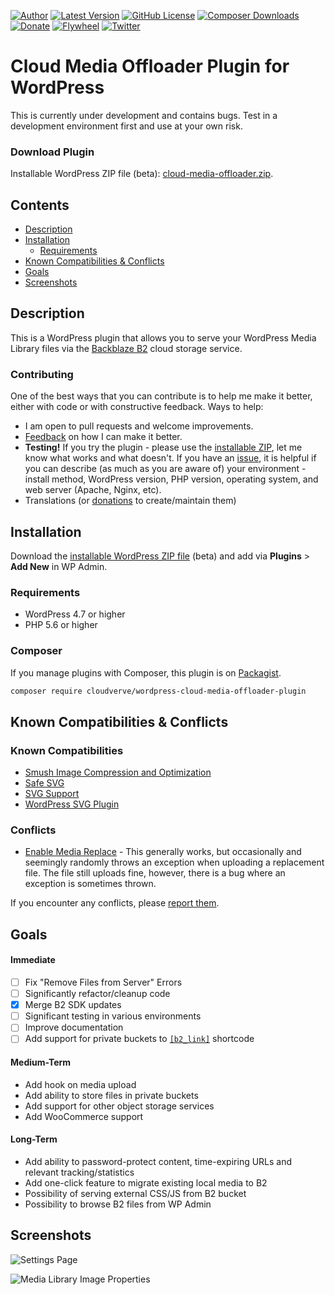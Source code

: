 [![Author](https://img.shields.io/badge/author-Daniel%20M.%20Hendricks-blue.svg?colorB=9900cc&style=flat-square)](https://www.danhendricks.com/?utm_source=github.com&utm_medium=campaign&utm_content=button&utm_campaign=cloudverve%2Fwordpress-cloud-media-offloader-plugin)
[![Latest Version](https://img.shields.io/github/release/cloudverve/wordpress-cloud-media-offloader-plugin.svg?style=flat-square)](https://github.com/cloudverve/wordpress-cloud-media-offloader-plugin/releases)
[![GitHub License](https://img.shields.io/badge/license-GPLv2-yellow.svg?style=flat-square)](https://github.com/cloudverve/wordpress-cloud-media-offloader-plugin/blob/master/LICENSE)
[![Composer Downloads](https://img.shields.io/packagist/dt/cloudverve/wordpress-cloud-media-offloader-plugin.svg?style=flat-square&label=packagist)](https://packagist.org/packages/cloudverve/wordpress-cloud-media-offloader-plugin)
[![Donate](https://img.shields.io/badge/Donate-PayPal-green.svg?style=flat-square)](https://paypal.me/danielhendricks)
[![Flywheel](https://img.shields.io/badge/style-Flywheel-green.svg?style=flat-square&label=get%20hosted&colorB=AE2A21)](https://share.getf.ly/e25g6k?utm_source=github.com&utm_medium=campaign&utm_content=button&utm_campaign=cloudverve%2Fwordpress-cloud-media-offloader-plugin)
[![Twitter](https://img.shields.io/twitter/url/https/github.com/cloudverve/wordpress-cloud-media-offloader-plugin.svg?style=social)](https://twitter.com/danielhendricks)

# Cloud Media Offloader Plugin for WordPress

This is currently under development and contains bugs. Test in a development environment first and use at your own risk.

### Download Plugin

Installable WordPress ZIP file (beta): [cloud-media-offloader.zip](https://f001.backblazeb2.com/file/hendricks/projects/github/cloudverve/wordpress-cloud-media-offloader-plugin/cloud-media-offloader.zip).

## Contents

- [Description](#description)
- [Installation](#installation)
   - [Requirements](#requirements)
- [Known Compatibilities & Conflicts](#known-compatibilities--conflicts)
- [Goals](#goals)
- [Screenshots](#screenshots)

## Description

This is a WordPress plugin that allows you to serve your WordPress Media Library files via the [Backblaze B2](https://www.backblaze.com/b2/cloud-storage.html#af9kre) cloud storage service.

### Contributing

One of the best ways that you can contribute is to help me make it better, either with code or with constructive feedback. Ways to help:

* I am open to pull requests and welcome improvements.
* [Feedback](https://github.com/cloudverve/wordpress-cloud-media-offloader-plugin/issues) on how I can make it better.
* **Testing!** If you try the plugin - please use the [installable ZIP](#installation), let me know what works and what doesn't. If you have an [issue](https://github.com/cloudverve/wordpress-cloud-media-offloader-plugin/issues), it is helpful if you can describe (as much as you are aware of) your environment - install method, WordPress version, PHP version, operating system, and web server (Apache, Nginx, etc).
* Translations (or [donations](https://paypal.me/danielhendricks) to create/maintain them)

## Installation

Download the [installable WordPress ZIP file](https://f001.backblazeb2.com/file/hendricks/projects/github/cloudverve/wordpress-cloud-media-offloader-plugin/cloud-media-offloader.zip) (beta) and add via **Plugins** > **Add New** in WP Admin.

### Requirements

- WordPress 4.7 or higher
- PHP 5.6 or higher

### Composer

If you manage plugins with Composer, this plugin is on [Packagist](https://packagist.org/packages/cloudverve/wordpress-cloud-media-offloader-plugin).

```bash
composer require cloudverve/wordpress-cloud-media-offloader-plugin
```

## Known Compatibilities & Conflicts

### Known Compatibilities

* [Smush Image Compression and Optimization](https://wordpress.org/plugins/wp-smushit/)
* [Safe SVG](https://wordpress.org/plugins/safe-svg/)
* [SVG Support](https://wordpress.org/plugins/svg-support/)
* [WordPress SVG Plugin](https://github.com/Lewiscowles1986/WordPressSVGPlugin)

### Conflicts

* [Enable Media Replace](https://wordpress.org/plugins/enable-media-replace/) - This generally works, but occasionally and seemingly randomly throws an exception when uploading a replacement file. The file still uploads fine, however, there is a bug where an exception is sometimes thrown.

If you encounter any conflicts, please [report them](https://github.com/cloudverve/wordpress-cloud-media-offloader-plugin/issues).

## Goals

#### Immediate

- [ ] Fix "Remove Files from Server" Errors
- [ ] Significantly refactor/cleanup code
- [x] Merge B2 SDK updates
- [ ] Significant testing in various environments
- [ ] Improve documentation
- [ ] Add support for private buckets to [`[b2_link]`](https://github.com/cloudverve/wordpress-cloud-media-offloader-plugin/wiki/Documentation#shortcodes) shortcode

#### Medium-Term

- Add hook on media upload
- Add ability to store files in private buckets
- Add support for other object storage services
- Add WooCommerce support

#### Long-Term

- Add ability to password-protect content, time-expiring URLs and relevant tracking/statistics
- Add one-click feature to migrate existing local media to B2
- Possibility of serving external CSS/JS from B2 bucket
- Possibility to browse B2 files from WP Admin

## Screenshots

![Settings Page](https://f001.backblazeb2.com/file/hendricks/projects/github/cloudverve/wordpress-cloud-media-offloader-plugin/screenshot-1.png "Settings Page")

![Media Library Image Properties](https://f001.backblazeb2.com/file/hendricks/projects/github/cloudverve/wordpress-cloud-media-offloader-plugin/screenshot-2.png "Media Library Image Properties")
